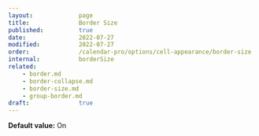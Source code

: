 ```yaml
---
layout:             page
title:              Border Size
published:          true
date:               2022-07-27
modified:           2022-07-27
order:              /calendar-pro/options/cell-appearance/border-size
internal:           borderSize
related:
    - border.md
    - border-collapse.md
    - border-size.md
    - group-border.md
draft:              true
---
```

**Default value:** On

